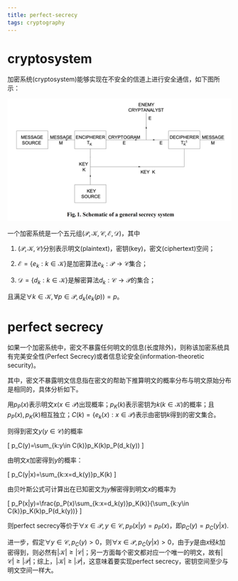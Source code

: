 ```yaml
---
title: perfect-secrecy
tags: cryptography
---
```


# cryptosystem
加密系统(cryptosystem)能够实现在不安全的信道上进行安全通信，如下图所示：

![](/files/cryptosystem.png)

一个加密系统是一个五元组$(\mathcal{P},\mathcal{K},\mathcal{C},\mathcal{E},\mathcal{D})$，其中

1. $(\mathcal{P},\mathcal{K},\mathcal{C})$分别表示明文(plaintext)，密钥(key)，密文(ciphertext)空间；

2. $\mathcal{E}=\{e_k:k\in \mathcal{K}\}$是加密算法$e_k:\mathcal{P}\rightarrow\mathcal{C}$集合；

3. $\mathcal{D}=\{d_k:k\in \mathcal{K}\}$是解密算法$d_k:\mathcal{C}\rightarrow\mathcal{P}$的集合；

且满足$\forall k\in \mathcal{K}, \forall p\in\mathcal{P}, d_k(e_k(p))=p$。

# perfect secrecy

如果一个加密系统中，密文不暴露任何明文的信息(长度除外)，则称该加密系统具有完美安全性(Perfect Secrecy)或者信息论安全(information-theoretic security)。

其中，密文不暴露明文信息指在密文的帮助下推算明文的概率分布与明文原始分布是相同的，具体分析如下。

用$p_P(x)$表示明文$x(x\in\mathcal{P})$出现概率；$p_K(k)$表示密钥为$k(k\in\mathcal{K})$的概率；且$p_P(x),p_K(k)$相互独立；$C(k)=\{e_k(x):x\in\mathcal{P}\}$表示由密钥$k$得到的密文集合。

则得到密文$y(y\in\mathcal{C})$的概率

\[ p_C(y)=\sum_{k:y\in C(k)}p_K(k)p_P(d_k(y)) \]

由明文$x$加密得到$y$的概率：

\[ p_C(y|x)=\sum_{k:x=d_k(y)}p_K(k) \]

由贝叶斯公式可计算出在已知密文为$y$解密得到明文$x$的概率为

\[ p_P(x|y)=\frac{p_P(x)\sum_{k:x=d_k(y)}p_K(k)}{\sum_{k:y\in C(k)}p_K(k)p_P(d_k(y))} \]

则perfect secrecy等价于$\forall x\in\mathcal{P},y\in\mathcal{C},p_P(x|y)=p_P(x)$，即$p_C(y)=p_C(y|x)$.

进一步，假定$\forall y\in\mathcal{C}, p_C(y)>0$，则$\forall x\in\mathcal{P},p_C(y|x)>0$，由于$y$是由$x$经$k$加密得到，则必然有$|\mathcal{K}|\geq|\mathcal{C}|$；另一方面每个密文都对应一个唯一的明文，故有$|\mathcal{C}|\geq|\mathcal{P}|$；综上，$|\mathcal{K}|\geq|\mathcal{P}|$，这意味着要实现perfect secrecy，密钥空间至少与明文空间一样大。
